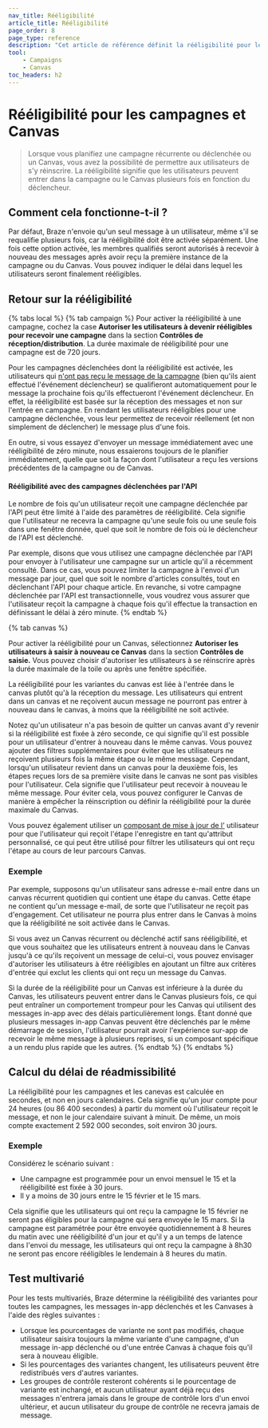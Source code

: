 ```yaml
---
nav_title: Rééligibilité
article_title: Rééligibilité
page_order: 8
page_type: reference
description: "Cet article de référence définit la rééligibilité pour les campagnes et les toiles."
tool:
    - Campaigns
    - Canvas
toc_headers: h2
---
```


# Rééligibilité pour les campagnes et Canvas

> Lorsque vous planifiez une campagne récurrente ou déclenchée ou un Canvas, vous avez la possibilité de permettre aux utilisateurs de s'y réinscrire. La rééligibilité signifie que les utilisateurs peuvent entrer dans la campagne ou le Canvas plusieurs fois en fonction du déclencheur.

## Comment cela fonctionne-t-il ?

Par défaut, Braze n'envoie qu'un seul message à un utilisateur, même s'il se requalifie plusieurs fois, car la rééligibilité doit être activée séparément. Une fois cette option activée, les membres qualifiés seront autorisés à recevoir à nouveau des messages après avoir reçu la première instance de la campagne ou du Canvas. Vous pouvez indiquer le délai dans lequel les utilisateurs seront finalement rééligibles.

## Retour sur la rééligibilité

{% tabs local %}
{% tab campaign %}
Pour activer la rééligibilité à une campagne, cochez la case **Autoriser les utilisateurs à devenir rééligibles pour recevoir une campagne** dans la section **Contrôles de réception/distribution**. La durée maximale de rééligibilité pour une campagne est de 720 jours.

Pour les campagnes déclenchées dont la rééligibilité est activée, les utilisateurs qui [n'ont pas reçu le message de la campagne]({{site.baseurl}}/user_guide/engagement_tools/campaigns/building_campaigns/delivery_types/triggered_delivery/#why-did-a-user-not-receive-my-triggered-campaign) (bien qu'ils aient effectué l'événement déclencheur) se qualifieront automatiquement pour le message la prochaine fois qu'ils effectueront l'événement déclencheur. En effet, la rééligibilité est basée sur la réception des messages et non sur l'entrée en campagne. En rendant les utilisateurs rééligibles pour une campagne déclenchée, vous leur permettez de recevoir réellement (et non simplement de déclencher) le message plus d'une fois.

En outre, si vous essayez d'envoyer un message immédiatement avec une rééligibilité de zéro minute, nous essaierons toujours de le planifier immédiatement, quelle que soit la façon dont l'utilisateur a reçu les versions précédentes de la campagne ou de Canvas.

#### Rééligibilité avec des campagnes déclenchées par l'API

Le nombre de fois qu'un utilisateur reçoit une campagne déclenchée par l'API peut être limité à l'aide des paramètres de rééligibilité. Cela signifie que l'utilisateur ne recevra la campagne qu'une seule fois ou une seule fois dans une fenêtre donnée, quel que soit le nombre de fois où le déclencheur de l'API est déclenché.

Par exemple, disons que vous utilisez une campagne déclenchée par l'API pour envoyer à l'utilisateur une campagne sur un article qu'il a récemment consulté. Dans ce cas, vous pouvez limiter la campagne à l'envoi d'un message par jour, quel que soit le nombre d'articles consultés, tout en déclenchant l'API pour chaque article. En revanche, si votre campagne déclenchée par l'API est transactionnelle, vous voudrez vous assurer que l'utilisateur reçoit la campagne à chaque fois qu'il effectue la transaction en définissant le délai à zéro minute.
{% endtab %}

{% tab canvas %}

Pour activer la rééligibilité pour un Canvas, sélectionnez **Autoriser les utilisateurs à saisir à nouveau ce Canvas** dans la section **Contrôles de saisie.**  Vous pouvez choisir d'autoriser les utilisateurs à se réinscrire après la durée maximale de la toile ou après une fenêtre spécifiée.

La rééligibilité pour les variantes du canvas est liée à l'entrée dans le canvas plutôt qu'à la réception du message. Les utilisateurs qui entrent dans un canvas et ne reçoivent aucun message ne pourront pas entrer à nouveau dans le canvas, à moins que la rééligibilité ne soit activée.

Notez qu'un utilisateur n'a pas besoin de quitter un canvas avant d'y revenir si la rééligibilité est fixée à zéro seconde, ce qui signifie qu'il est possible pour un utilisateur d'entrer à nouveau dans le même canvas. Vous pouvez ajouter des filtres supplémentaires pour éviter que les utilisateurs ne reçoivent plusieurs fois la même étape ou le même message. Cependant, lorsqu'un utilisateur revient dans un canvas pour la deuxième fois, les étapes reçues lors de sa première visite dans le canvas ne sont pas visibles pour l'utilisateur. Cela signifie que l'utilisateur peut recevoir à nouveau le même message. Pour éviter cela, vous pouvez configurer le Canvas de manière à empêcher la réinscription ou définir la rééligibilité pour la durée maximale du Canvas.

Vous pouvez également utiliser un [composant de mise à jour de l']({{site.baseurl}}/user_guide/engagement_tools/canvas/canvas_components/user_update/) utilisateur pour que l'utilisateur qui reçoit l'étape l'enregistre en tant qu'attribut personnalisé, ce qui peut être utilisé pour filtrer les utilisateurs qui ont reçu l'étape au cours de leur parcours Canvas.

### Exemple

Par exemple, supposons qu'un utilisateur sans adresse e-mail entre dans un canvas récurrent quotidien qui contient une étape du canvas. Cette étape ne contient qu'un message e-mail, de sorte que l'utilisateur ne reçoit pas d'engagement. Cet utilisateur ne pourra plus entrer dans le Canvas à moins que la rééligibilité ne soit activée dans le Canvas. 

Si vous avez un Canvas récurrent ou déclenché actif sans rééligibilité, et que vous souhaitez que les utilisateurs entrent à nouveau dans le Canvas jusqu'à ce qu'ils reçoivent un message de celui-ci, vous pouvez envisager d'autoriser les utilisateurs à être rééligibles en ajoutant un filtre aux critères d'entrée qui exclut les clients qui ont reçu un message du Canvas.

Si la durée de la rééligibilité pour un Canvas est inférieure à la durée du Canvas, les utilisateurs peuvent entrer dans le Canvas plusieurs fois, ce qui peut entraîner un comportement trompeur pour les Canvas qui utilisent des messages in-app avec des délais particulièrement longs. Étant donné que plusieurs messages in-app Canvas peuvent être déclenchés par le même démarrage de session, l'utilisateur pourrait avoir l'expérience sur-app de recevoir le même message à plusieurs reprises, si un composant spécifique a un rendu plus rapide que les autres.
{% endtab %}
{% endtabs %}

## Calcul du délai de réadmissibilité

La rééligibilité pour les campagnes et les canevas est calculée en secondes, et non en jours calendaires. Cela signifie qu'un jour compte pour 24 heures (ou 86 400 secondes) à partir du moment où l'utilisateur reçoit le message, et non le jour calendaire suivant à minuit. De même, un mois compte exactement 2 592 000 secondes, soit environ 30 jours.

### Exemple

Considérez le scénario suivant :

* Une campagne est programmée pour un envoi mensuel le 15 et la rééligibilité est fixée à 30 jours.
* Il y a moins de 30 jours entre le 15 février et le 15 mars. 

Cela signifie que les utilisateurs qui ont reçu la campagne le 15 février ne seront pas éligibles pour la campagne qui sera envoyée le 15 mars. Si la campagne est paramétrée pour être envoyée quotidiennement à 8 heures du matin avec une rééligibilité d'un jour et qu'il y a un temps de latence dans l'envoi du message, les utilisateurs qui ont reçu la campagne à 8h30 ne seront pas encore rééligibles le lendemain à 8 heures du matin.

## Test multivarié

Pour les tests multivariés, Braze détermine la rééligibilité des variantes pour toutes les campagnes, les messages in-app déclenchés et les Canvases à l'aide des règles suivantes :

- Lorsque les pourcentages de variante ne sont pas modifiés, chaque utilisateur saisira toujours la même variante d'une campagne, d'un message in-app déclenché ou d'une entrée Canvas à chaque fois qu'il sera à nouveau éligible.
- Si les pourcentages des variantes changent, les utilisateurs peuvent être redistribués vers d'autres variantes.
- Les groupes de contrôle resteront cohérents si le pourcentage de variante est inchangé, et aucun utilisateur ayant déjà reçu des messages n'entrera jamais dans le groupe de contrôle lors d'un envoi ultérieur, et aucun utilisateur du groupe de contrôle ne recevra jamais de message.

